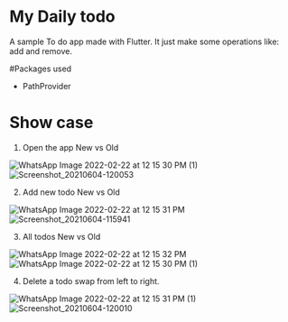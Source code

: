 # My Daily todo

A sample To do app made with Flutter.  It just make some operations like: add and remove.


#Packages used

- PathProvider

# Show case
1. Open the app New  vs Old

![WhatsApp Image 2022-02-22 at 12 15 30 PM (1)](https://user-images.githubusercontent.com/42675180/155089167-56b33f88-c78e-4998-a23a-fc2160e7f2f5.jpeg) ![Screenshot_20210604-120053](https://user-images.githubusercontent.com/42675180/155089350-d7eb087d-c410-48ba-ad69-673ef00a85a1.png)



2. Add new todo New vs Old

![WhatsApp Image 2022-02-22 at 12 15 31 PM](https://user-images.githubusercontent.com/42675180/155089198-4281d5af-46d1-4e29-af17-c97b4eac0de8.jpeg) ![Screenshot_20210604-115941](https://user-images.githubusercontent.com/42675180/155089389-c51678dd-4b4a-4083-b8fb-386499120240.png)



3. All todos New vs Old

![WhatsApp Image 2022-02-22 at 12 15 32 PM](https://user-images.githubusercontent.com/42675180/155089244-6cdaa1bb-8aa6-4b17-8e19-3839b7f04e30.jpeg) ![WhatsApp Image 2022-02-22 at 12 15 30 PM (1)](https://user-images.githubusercontent.com/42675180/155089407-37fcb4b6-fd49-49b4-8e56-0943a6517a1a.jpeg)



4. Delete a todo 
swap from left to right.

![WhatsApp Image 2022-02-22 at 12 15 31 PM (1)](https://user-images.githubusercontent.com/42675180/155089295-49887345-a42e-45e4-a7d2-e13d1d603066.jpeg) ![Screenshot_20210604-120010](https://user-images.githubusercontent.com/42675180/155089438-f6b71f1c-4408-4ef3-a654-16b7acb50b02.png) 


